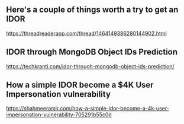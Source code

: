 ## Here's a couple of things worth a try to get an IDOR
https://threadreaderapp.com/thread/1464149386280144902.html

## IDOR through MongoDB Object IDs Prediction
https://techkranti.com/idor-through-mongodb-object-ids-prediction/

## How a simple IDOR become a $4K User Impersonation vulnerability
https://shahmeeramir.com/how-a-simple-idor-become-a-4k-user-impersonation-vulnerability-705291b55c0d



